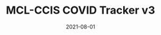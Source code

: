 ---
title: MCL-CCIS COVID Tracker v3
summary: A library information system
date: 2021-08-01
thumbnail: "/images/CovidTrackerV3.jpg"
gallery: ["image1.png", "image2.png"]
github:
website:
hidden: false
---